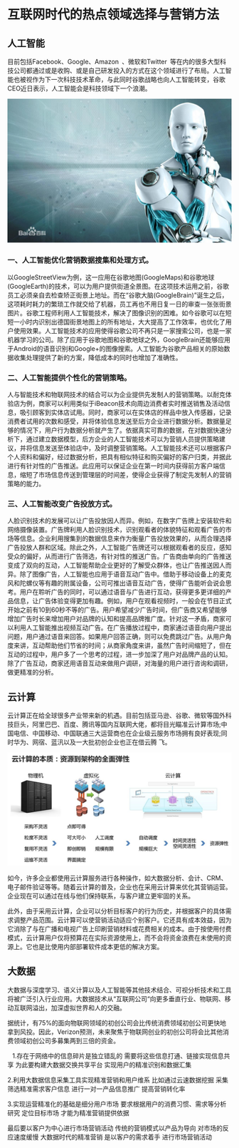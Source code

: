 # 互联网时代的热点领域选择与营销方法
## 人工智能
目前包括Facebook、Google、Amazon 、微软和Twitter 等在内的很多大型科技公司都通过或是收购、或是自己研发投入的方式在这个领域进行了布局。人工智能也被视作为下一次科技技术革命，与此同时谷歌战略也向人工智能转变，谷歌CEO近日表示，人工智能会是科技领域下一个浪潮。

![](images\人工智能.jpg)

### 一、人工智能优化营销数据搜集和处理方式。
以GoogleStreetView为例，这一应用在谷歌地图(GoogleMaps)和谷歌地球(GoogleEarth)的技术，可以为用户提供街道全景图。在这项技术运用之前，谷歌员工必须亲自去检查矫正街景上地址。而在“谷歌大脑(GoogleBrain)”诞生之后，这项耗时耗力的繁琐工作就交给了机器，员工再也不用日复一日的审查一张张街景图片。谷歌工程师利用人工智能技术，解决了图像识别的困难。如今谷歌可以在短短一小时内识别出德国街景地图上的所有地址，大大提高了工作效率，也优化了用户使用效果。人工智能技术的应用使得谷歌公司不再只是一家搜索公司，也是一家机器学习的公司。除了应用于谷歌地图和谷歌地球之外，GoogleBrain还能够应用于Android的语音识别和Google+的图像搜索。人工智能为谷歌产品相关的原始数据收集处理提供了新的方案，降低成本的同时也增加了准确性。

### 二、人工智能提供个性化的营销策略。
人与智能技术和物联网技术的结合可以为企业提供先发制人的营销策略。以耐克体验店为例，商家可以利用类似于iBeacon技术向周边消费者实时推送销售及活动信息，吸引顾客到实体店试用。同时，商家可以在实体店的样品中放入传感器，记录消费者试用的次数和感受，并将体验信息发送至后方企业进行数据分析。数据量足够的情况下，用户行为数据分析就产生了。依据真实可靠的数据，在对数据快速分析下，通过建立数据模型，后方企业的人工智能技术可以为营销人员提供策略建议，并将信息发送至体验店中，及时调整营销策略。人工智能技术还可以根据客户个人资料和偏好，经过数据分析，把具有相似特征和购买偏好的客户归类，并据此进行有针对性的广告推送。此应用可以保证企业在第一时间内获得前方客户端信息，缩短了市场信息传送到管理层的时间差，使得企业获得了制定先发制人的营销策略的能力。

### 三、人工智能改变广告投放方式。
人脸识别技术的发展可以让广告投放因人而异。例如，在数字广告牌上安装软件和网络摄像装置。广告牌利用人脸识别技术，识别观看者的体貌特征和观看广告的市场等信息。企业利用搜集到的数据信息来作为衡量广告投放效果的，从而合理选择广告投放人群和区域。除此之外，人工智能广告牌还可以根据观看者的反应，感知受众的偏好，从而进行广告筛选，有针对性的推送广告。广告商由单向的广告推送变成了双向的互动，人工智能帮助企业更好的了解受众群体，也让广告推送因人而异。除了图像广告，人工智能也应用于语音互动广告中。借助于移动设备上的麦克风和陀螺仪等有趣的附属设备，公司可推出语音互动广告，使得广告能听会说会思考。用户在聆听广告的同时，可以通过语音与广告进行互动，获得更多更详细的产品信息，让广告体验变得更加有趣。例如，用户在观看视频时，一般会在节目正式开始之前有10到60秒不等的广告。用户希望减少广告时间，但广告商又希望能够增加广告时长来增加用户对品牌的认知和提高品牌推广度。针对这一矛盾，商家可以利用人工智能推出视频互动广告。在广告播放过程中，商家通过语音向用户提出问题，用户通过语音来回答。如果用户回答正确，则可以免费跳过广告。从用户角度来讲，互动帮助他们节省的时间；从商家角度来讲，虽然广告时间缩短了，但在互动的过程中，用户多了一个思考的过程，进一步加深了用户对品牌产品的认知。除了广告互动，商家还用语音互动来做用户调研，对海量的用户进行咨询和调研，做更精准的分析。

## 云计算

云计算正在给全球很多产业带来新的机遇。目前包括亚马逊、谷歌、微软等国外科技巨头，阿里巴巴、百度、腾讯等国内互联网大佬，都将目光瞄准云计算市场;中国电信、中国移动、中国联通三大运营商也在企业级云服务市场拥有良好表现;同时华为、网宿、蓝汛以及一大批初创企业也正在借云腾
飞。

![](images\云计算.png)

如今，许多企业都使用云计算服务进行各种操作，如大数据分析、会计、CRM、电子邮件验证等等。随着云计算的普及，企业也在采用云计算来优化其营销运营。企业现在可以通过在线与他们保持联系，与客户建立更牢固的关系。

此外，由于采用云计算，企业可以分析目标客户的行为历史，并根据客户的具体需求调整产品范围。云计算可以使营销活动适应个别客户。它还具有成本效益，因为它消除了与在广播和电视广告上印刷营销材料或花费相关的成本。由于按使用付费模式，云计算用户仅将预算花在实际资源使用上，而不会将资金浪费在未使用的资源上。它也是比使用内部部署软件成本更低的解决方案。

## 大数据
大数据与深度学习、语义计算以及人工智能等其他技术结合、可视分析技术和工具将被广泛引入行业应用。大数据技术从“互联网公司“向更多垂直行业、物联网、移动互联网溢出，加深虚拟世界和人的交融。

据统计，有75%的面向物联网领域的初创公司会比传统消费领域初创公司更快地拿到风投。因此，Verizon预测，未来聚焦于物联网创业的初创公司将会比其他消费领域初创公司多募集两到三倍的资金。


  1.存在于网络中的信息碎片是独立错乱的
需要将这些信息打通、链接实现信息共享
为此要构建大数据交换共享平台
实现用户的精准识别和数据汇集

2.利用大数据信息采集工具实现精准营销和用户维系
比如通过云速数据挖掘
采集筛选精准需求客户信息
进行一对一产品信息推广
提高营销转化率

3.实现运营精准化的基础是细分用户市场
要求根据用户的消费习惯、需求等分析研究
定位目标市场
才能为精准营销提供依据

最后要以客户为中心进行市场营销活动
传统的营销模式以产品为导向
对市场的反应速度缓慢
大数据时代的精准营销
是以客户的需求着手
进行市场营销活动